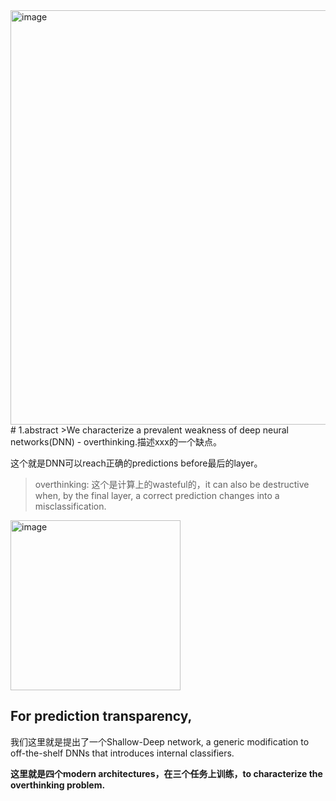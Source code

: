 <img width="663" alt="image" src="https://user-images.githubusercontent.com/40928887/125154327-1c377680-e18c-11eb-92d2-440f9e7459e3.png">
# 1.abstract
>We characterize a prevalent weakness of deep neural networks(DNN) - overthinking.描述xxx的一个缺点。

这个就是DNN可以reach正确的predictions before最后的layer。

>overthinking: 这个是计算上的wasteful的，it can also be destructive when, by the final layer, a correct prediction changes into a misclassification.

<img width="272" alt="image" src="https://user-images.githubusercontent.com/40928887/125154787-71748780-e18e-11eb-8ab7-3273eba6a9ed.png">

## For prediction transparency,
我们这里就是提出了一个Shallow-Deep network, a generic modification to off-the-shelf DNNs that introduces internal classifiers.

**这里就是四个modern architectures，在三个任务上训练，to characterize the overthinking problem.**


